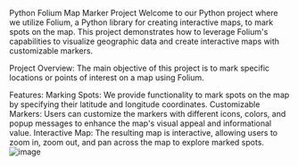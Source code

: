 Python Folium Map Marker Project
Welcome to our Python project where we utilize Folium, a Python library for creating interactive maps, to mark spots on the map. This project demonstrates how to leverage Folium's capabilities to visualize geographic data and create interactive maps with customizable markers.

Project Overview:
The main objective of this project is to mark specific locations or points of interest on a map using Folium.

Features:
Marking Spots: We provide functionality to mark spots on the map by specifying their latitude and longitude coordinates.
Customizable Markers: Users can customize the markers with different icons, colors, and popup messages to enhance the map's visual appeal and informational value.
Interactive Map: The resulting map is interactive, allowing users to zoom in, zoom out, and pan across the map to explore marked spots.
![image](https://github.com/Agataplucienik/Python-projects/assets/29583554/42fe7f04-2c17-48a1-8225-0812a669e191)

